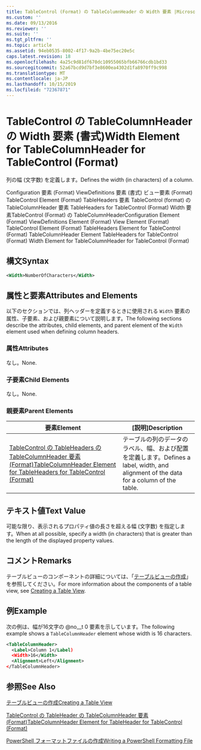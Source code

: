 ```yaml
---
title: TableControl (Format) の TableColumnHeader の Width 要素 |Microsoft Docs
ms.custom: ''
ms.date: 09/13/2016
ms.reviewer: ''
ms.suite: ''
ms.tgt_pltfrm: ''
ms.topic: article
ms.assetid: 94eb0535-8002-4f17-9a2b-4be75ec20e5c
caps.latest.revision: 18
ms.openlocfilehash: 4a25c9d81df670dc10955065bfb66766cdb1bd33
ms.sourcegitcommit: 52a67bcd9d7bf3e8600ea4302d1fa8970ff9c998
ms.translationtype: MT
ms.contentlocale: ja-JP
ms.lasthandoff: 10/15/2019
ms.locfileid: "72367871"
---
```

# <a name="width-element-for-tablecolumnheader-for-tablecontrol-format"></a><span data-ttu-id="875dd-102">TableControl の TableColumnHeader の Width 要素 (書式)</span><span class="sxs-lookup"><span data-stu-id="875dd-102">Width Element for TableColumnHeader for TableControl (Format)</span></span>

<span data-ttu-id="875dd-103">列の幅 (文字数) を定義します。</span><span class="sxs-lookup"><span data-stu-id="875dd-103">Defines the width (in characters) of a column.</span></span>

<span data-ttu-id="875dd-104">Configuration 要素 (Format) ViewDefinitions 要素 (書式) ビュー要素 (Format) TableControl Element (Format) TableHeaders 要素 TableControl (format) の TableColumnHeader 要素 TableHeaders for TableControl (Format) Width 要素TableControl (Format) の TableColumnHeader</span><span class="sxs-lookup"><span data-stu-id="875dd-104">Configuration Element (Format) ViewDefinitions Element (Format) View Element (Format) TableControl Element (Format) TableHeaders Element for TableControl (Format) TableColumnHeader Element TableHeaders for TableControl (Format) Width Element for TableColumnHeader for TableControl (Format)</span></span>

## <a name="syntax"></a><span data-ttu-id="875dd-105">構文</span><span class="sxs-lookup"><span data-stu-id="875dd-105">Syntax</span></span>

```xml
<Width>NumberOfCharacters</Width>
```

## <a name="attributes-and-elements"></a><span data-ttu-id="875dd-106">属性と要素</span><span class="sxs-lookup"><span data-stu-id="875dd-106">Attributes and Elements</span></span>

<span data-ttu-id="875dd-107">以下のセクションでは、列ヘッダーを定義するときに使用される `Width` 要素の属性、子要素、および親要素について説明します。</span><span class="sxs-lookup"><span data-stu-id="875dd-107">The following sections describe the attributes, child elements, and parent element of the `Width` element used when defining column headers.</span></span>

### <a name="attributes"></a><span data-ttu-id="875dd-108">属性</span><span class="sxs-lookup"><span data-stu-id="875dd-108">Attributes</span></span>

<span data-ttu-id="875dd-109">なし。</span><span class="sxs-lookup"><span data-stu-id="875dd-109">None.</span></span>

### <a name="child-elements"></a><span data-ttu-id="875dd-110">子要素</span><span class="sxs-lookup"><span data-stu-id="875dd-110">Child Elements</span></span>

<span data-ttu-id="875dd-111">なし。</span><span class="sxs-lookup"><span data-stu-id="875dd-111">None.</span></span>

### <a name="parent-elements"></a><span data-ttu-id="875dd-112">親要素</span><span class="sxs-lookup"><span data-stu-id="875dd-112">Parent Elements</span></span>

|<span data-ttu-id="875dd-113">要素</span><span class="sxs-lookup"><span data-stu-id="875dd-113">Element</span></span>|<span data-ttu-id="875dd-114">[説明]</span><span class="sxs-lookup"><span data-stu-id="875dd-114">Description</span></span>|
|-------------|-----------------|
|[<span data-ttu-id="875dd-115">TableControl の TableHeaders の TableColumnHeader 要素 (Format)</span><span class="sxs-lookup"><span data-stu-id="875dd-115">TableColumnHeader Element for TableHeaders for TableControl (Format)</span></span>](./tablecolumnheader-element-format.md)|<span data-ttu-id="875dd-116">テーブルの列のデータのラベル、幅、および配置を定義します。</span><span class="sxs-lookup"><span data-stu-id="875dd-116">Defines a label, width, and alignment of the data for a column of the table.</span></span>|

## <a name="text-value"></a><span data-ttu-id="875dd-117">テキスト値</span><span class="sxs-lookup"><span data-stu-id="875dd-117">Text Value</span></span>

<span data-ttu-id="875dd-118">可能な限り、表示されるプロパティ値の長さを超える幅 (文字数) を指定します。</span><span class="sxs-lookup"><span data-stu-id="875dd-118">When at all possible, specify a width (in characters) that is greater than the length of the displayed property values.</span></span>

## <a name="remarks"></a><span data-ttu-id="875dd-119">コメント</span><span class="sxs-lookup"><span data-stu-id="875dd-119">Remarks</span></span>

<span data-ttu-id="875dd-120">テーブルビューのコンポーネントの詳細については、「[テーブルビューの作成](./creating-a-table-view.md)」を参照してください。</span><span class="sxs-lookup"><span data-stu-id="875dd-120">For more information about the components of a table view, see [Creating a Table View](./creating-a-table-view.md).</span></span>

## <a name="example"></a><span data-ttu-id="875dd-121">例</span><span class="sxs-lookup"><span data-stu-id="875dd-121">Example</span></span>

<span data-ttu-id="875dd-122">次の例は、幅が16文字の @no__t 0 要素を示しています。</span><span class="sxs-lookup"><span data-stu-id="875dd-122">The following example shows a `TableColumnHeader` element whose width is 16 characters.</span></span>

```xml
<TableColumnHeader>
  <Label>Column 1</Label)
  <Width>16</Width>
  <Alignment>Left</Alignment>
</TableColumnHeader>
```

## <a name="see-also"></a><span data-ttu-id="875dd-123">参照</span><span class="sxs-lookup"><span data-stu-id="875dd-123">See Also</span></span>

[<span data-ttu-id="875dd-124">テーブルビューの作成</span><span class="sxs-lookup"><span data-stu-id="875dd-124">Creating a Table View</span></span>](./creating-a-table-view.md)

[<span data-ttu-id="875dd-125">TableControl の TableHeader の TableColumnHeader 要素 (Format)</span><span class="sxs-lookup"><span data-stu-id="875dd-125">TableColumnHeader Element for TableHeader for TableControl (Format)</span></span>](./tablecolumnheader-element-format.md)

[<span data-ttu-id="875dd-126">PowerShell フォーマットファイルの作成</span><span class="sxs-lookup"><span data-stu-id="875dd-126">Writing a PowerShell Formatting File</span></span>](./writing-a-powershell-formatting-file.md)
